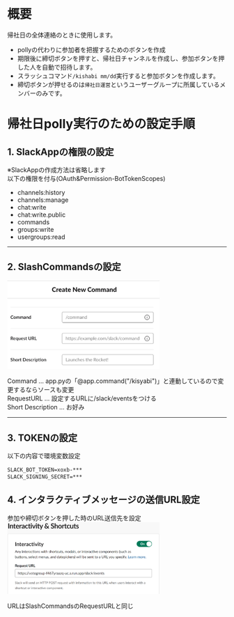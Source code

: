 # 概要
帰社日の全体連絡のときに使用します。
- pollyの代わりに参加者を把握するためのボタンを作成
- 期限後に締切ボタンを押すと、帰社日チャンネルを作成し、参加ボタンを押した人を自動で招待します。
- スラッシュコマンド`/kishabi mm/dd`実行すると参加ボタンを作成します。
- 締切ボタンが押せるのは`帰社日運営`というユーザーグループに所属しているメンバーのみです。

# 帰社日polly実行のための設定手順

## 1. SlackAppの権限の設定
※SlackAppの作成方法は省略します  
以下の権限を付与(OAuth&Permission-BotTokenScopes)
- channels:history
- channels:manage
- chat:write
- chat:write.public
- commands
- groups:write
- usergroups:read

***

## 2. SlashCommandsの設定
<img src="./assets/create_new_command.PNG" alt="CreateNewCommand" width=350>  

Command ... app.pyの「@app.command("/kisyabi")」と連動しているので変更するならソースも変更  
RequestURL ... 設定するURLに/slack/eventsをつける  
Short Description ... お好み  

***

## 3. TOKENの設定
以下の内容で環境変数設定
```
SLACK_BOT_TOKEN=xoxb-***
SLACK_SIGNING_SECRET=***
```

## 4. インタラクティブメッセージの送信URL設定
参加や締切ボタンを押した時のURL送信先を設定  
<img src="./assets/interactivity.PNG" alt="interactivity" width=350> 

URLはSlashCommandsのRequestURLと同じ




